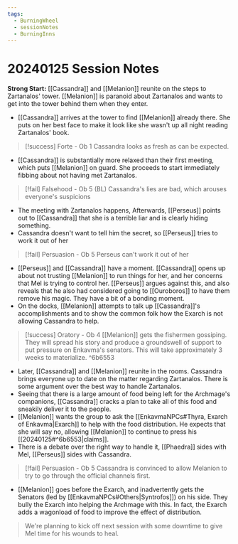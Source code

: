 ```yaml
---
tags:
  - BurningWheel
  - sessionNotes
  - BurningInns
---
```

# 20240125 Session Notes
**Strong Start:** [[Cassandra]] and [[Melanion]] reunite on the steps to Zartanalos' tower.  [[Melanion]] is paranoid about Zartanalos and wants to get into the tower behind them when they enter.
- [[Cassandra]] arrives at the tower to find [[Melanion]] already there.  She puts on her best face to make it look like she wasn't up all night reading Zartanalos' book.
> [!success] Forte - Ob 1 
> Cassandra looks as fresh as can be expected.
- [[Cassandra]] is substantially more relaxed than their first meeting, which puts [[Melanion]] on guard.  She proceeds to start immediately fibbing about not having met Zartanalos.
> [!fail] Falsehood - Ob 5 (BL) 
> Cassandra's lies are bad, which arouses everyone's suspicions
- The meeting with Zartanalos happens, Afterwards, [[Perseus]] points out to [[Cassandra]] that she is a terrible liar and is clearly hiding something.
- Cassandra doesn't want to tell him the secret, so [[Perseus]] tries to work it out of her
> [!fail] Persuasion - Ob 5 
> Perseus can't work it out of her
- [[Perseus]] and [[Cassandra]] have a moment.  [[Cassandra]] opens up about not trusting [[Melanion]] to run things for her, and her concerns that Mel is trying to control her.  [[Perseus]] argues against this, and also reveals that he also had considered going to [[Ouroboros]] to have them remove his magic.  They have a bit of a bonding moment.
- On the docks, [[Melanion]] attempts to talk up [[Cassandra]]'s accomplishments and to show the common folk how the Exarch is not allowing Cassandra to help.
> [!success] Oratory - Ob 4 
> [[Melanion]] gets the fishermen gossiping.  They will spread his story and produce a groundswell of support to put pressure on Enkavma's senators. This will take approximately 3 weeks to materialize.
^6b6553
- Later, [[Cassandra]] and [[Melanion]] reunite in the rooms.  Cassandra brings everyone up to date on the matter regarding Zartanalos.  There is some argument over the best way to handle Zartanalos.
- Seeing that there is a large amount of food being left for the Archmage's companions, [[Cassandra]] cracks a plan to take all of this food and sneakily deliver it to the people.
- [[Melanion]] wants the group to ask the [[EnkavmaNPCs#Thyra, Exarch of Enkavma|Exarch]] to help with the food distribution.  He expects that she will say no, allowing [[Melanion]] to continue to press his [[20240125#^6b6553|claims]].
- There is a debate over the right way to handle it, [[Phaedra]] sides with Mel, [[Perseus]] sides with Cassandra.
> [!fail] Persuasion - Ob 5 
> Cassandra is convinced to allow Melanion to try to go through the official channels first.
- [[Melanion]] goes before the Exarch, and inadvertently gets the Senators (led by [[EnkavmaNPCs#Others|Syntrofos]]) on his side.  They bully the Exarch into helping the Archmage with this.  In fact, the Exarch adds a wagonload of food to improve the effect of distribution.

> We're planning to kick off next session with some downtime to give Mel time for his wounds to heal.